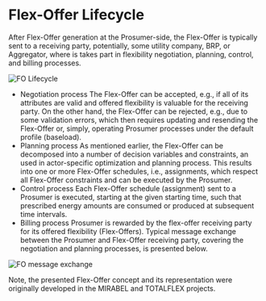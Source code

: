 # Flex-Offer Lifecycle
After Flex-Offer generation at the Prosumer-side, the Flex-Offer is typically sent to a receiving party, potentially, some utility company, BRP, or Aggregator, where is takes part in flexibility negotiation, planning, control, and billing processes.

![FO Lifecycle](https://user-images.githubusercontent.com/48982460/174026894-a59a7307-38eb-4587-b8f6-cffd18affbcc.png)

-	Negotiation process The Flex-Offer can be accepted, e.g., if all of its attributes are valid and offered flexibility is valuable for the receiving party. On the other hand, the Flex-Offer can be rejected, e.g., due to some validation errors, which then requires updating and resending the Flex-Offer or, simply, operating Prosumer processes under the default profile (baseload).
-	Planning process As mentioned earlier, the Flex-Offer can be decomposed into a number of decision variables and constraints, an used in actor-specific optimization and planning process. This results into one or more Flex-Offer schedules, i.e., assignments, which respect all Flex-Offer constraints and can be executed by the Prosumer.
-	Control process Each Flex-Offer schedule (assignment) sent to a Prosumer is executed, starting at the given starting time, such that prescribed energy amounts are consumed or produced at subsequent time intervals.
-	Billing process Prosumer is rewarded by the flex-offer receiving party for its offered flexibility (Flex-Offers).
Typical message exchange between the Prosumer and Flex-Offer receiving party, covering the negotiation and planning processes, is presented below.

![FO message exchange](https://user-images.githubusercontent.com/48982460/174026946-14416c61-b850-40b9-9fbb-5d8c8ed028d2.png)

Note, the presented Flex-Offer concept and its representation were originally developed in the MIRABEL and TOTALFLEX projects. 
